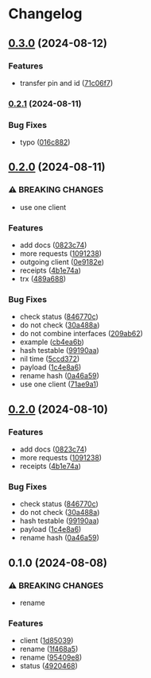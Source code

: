 # Changelog

## [0.3.0](https://www.github.com/brokeyourbike/belmoney-api-client-go/compare/v0.2.1...v0.3.0) (2024-08-12)


### Features

* transfer pin and id ([71c06f7](https://www.github.com/brokeyourbike/belmoney-api-client-go/commit/71c06f76330d6da597af453ca2ecc892808fa7a2))

### [0.2.1](https://www.github.com/brokeyourbike/belmoney-api-client-go/compare/v0.2.0...v0.2.1) (2024-08-11)


### Bug Fixes

* typo ([016c882](https://www.github.com/brokeyourbike/belmoney-api-client-go/commit/016c8829d5193cbe5b16bcb93581a5e8d5218e8e))

## [0.2.0](https://www.github.com/brokeyourbike/belmoney-api-client-go/compare/v0.1.0...v0.2.0) (2024-08-11)


### ⚠ BREAKING CHANGES

* use one client

### Features

* add docs ([0823c74](https://www.github.com/brokeyourbike/belmoney-api-client-go/commit/0823c74fd8ec67bae71b816096d97f077a40c49a))
* more requests ([1091238](https://www.github.com/brokeyourbike/belmoney-api-client-go/commit/1091238aeaec6ca0f91160def69cd367c251a3ec))
* outgoing client ([0e9182e](https://www.github.com/brokeyourbike/belmoney-api-client-go/commit/0e9182e5e947ad581c54a269c7aa1cf299462dbb))
* receipts ([4b1e74a](https://www.github.com/brokeyourbike/belmoney-api-client-go/commit/4b1e74ae26d201c57e82332e4365fbcdab857831))
* trx ([489a688](https://www.github.com/brokeyourbike/belmoney-api-client-go/commit/489a688185e57d00f0fe64477b2fa8bad6c3a98c))


### Bug Fixes

* check status ([846770c](https://www.github.com/brokeyourbike/belmoney-api-client-go/commit/846770ccbc610e2bc7c2820ebc289c38f471908c))
* do not check ([30a488a](https://www.github.com/brokeyourbike/belmoney-api-client-go/commit/30a488a4a10136a3bcabd66e0d98b2e732045a03))
* do not combine interfaces ([209ab62](https://www.github.com/brokeyourbike/belmoney-api-client-go/commit/209ab62a7a60f738495fe321114848e8322a57db))
* example ([cb4ea6b](https://www.github.com/brokeyourbike/belmoney-api-client-go/commit/cb4ea6b6f3600c4d894870dc62d83bc8af9a963a))
* hash testable ([99190aa](https://www.github.com/brokeyourbike/belmoney-api-client-go/commit/99190aa085e0a964b25772ee4ba4c1d0d0aa0b4d))
* nil time ([5ccd372](https://www.github.com/brokeyourbike/belmoney-api-client-go/commit/5ccd372d601ec4fdccc872162efb08ef0bdc888b))
* payload ([1c4e8a6](https://www.github.com/brokeyourbike/belmoney-api-client-go/commit/1c4e8a6f8abbd7b324cac488e7fa2e7dce3fc377))
* rename hash ([0a46a59](https://www.github.com/brokeyourbike/belmoney-api-client-go/commit/0a46a596acf87496a9eda22400cd1c24af286e05))
* use one client ([71ae9a1](https://www.github.com/brokeyourbike/belmoney-api-client-go/commit/71ae9a11f576184bbfac473d662ff10c4c600f38))

## [0.2.0](https://github.com/brokeyourbike/belmoney-api-client-go/compare/v0.1.0...v0.2.0) (2024-08-10)


### Features

* add docs ([0823c74](https://github.com/brokeyourbike/belmoney-api-client-go/commit/0823c74fd8ec67bae71b816096d97f077a40c49a))
* more requests ([1091238](https://github.com/brokeyourbike/belmoney-api-client-go/commit/1091238aeaec6ca0f91160def69cd367c251a3ec))
* receipts ([4b1e74a](https://github.com/brokeyourbike/belmoney-api-client-go/commit/4b1e74ae26d201c57e82332e4365fbcdab857831))


### Bug Fixes

* check status ([846770c](https://github.com/brokeyourbike/belmoney-api-client-go/commit/846770ccbc610e2bc7c2820ebc289c38f471908c))
* do not check ([30a488a](https://github.com/brokeyourbike/belmoney-api-client-go/commit/30a488a4a10136a3bcabd66e0d98b2e732045a03))
* hash testable ([99190aa](https://github.com/brokeyourbike/belmoney-api-client-go/commit/99190aa085e0a964b25772ee4ba4c1d0d0aa0b4d))
* payload ([1c4e8a6](https://github.com/brokeyourbike/belmoney-api-client-go/commit/1c4e8a6f8abbd7b324cac488e7fa2e7dce3fc377))
* rename hash ([0a46a59](https://github.com/brokeyourbike/belmoney-api-client-go/commit/0a46a596acf87496a9eda22400cd1c24af286e05))

## 0.1.0 (2024-08-08)


### ⚠ BREAKING CHANGES

* rename

### Features

* client ([1d85039](https://www.github.com/brokeyourbike/belmoney-api-client-go/commit/1d850396625fbde41b9f8f8c451d9bb2dc4b19de))
* rename ([1f468a5](https://www.github.com/brokeyourbike/belmoney-api-client-go/commit/1f468a5f46d65384fc216f0f22cc605d77ff075d))
* rename ([95409e8](https://www.github.com/brokeyourbike/belmoney-api-client-go/commit/95409e8219f41f16201e2f917add06bcb435df96))
* status ([4920468](https://www.github.com/brokeyourbike/belmoney-api-client-go/commit/49204689615048252bee45d56c5bb518d8c58615))

